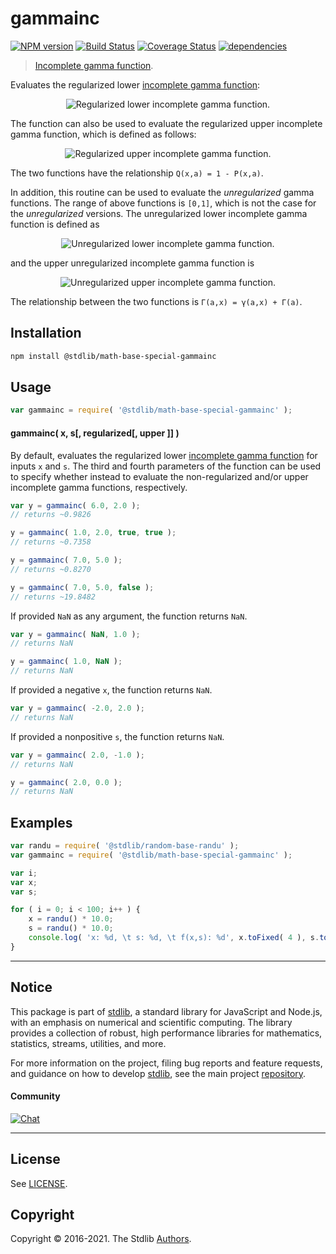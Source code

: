 <!--

@license Apache-2.0

Copyright (c) 2018 The Stdlib Authors.

Licensed under the Apache License, Version 2.0 (the "License");
you may not use this file except in compliance with the License.
You may obtain a copy of the License at

   http://www.apache.org/licenses/LICENSE-2.0

Unless required by applicable law or agreed to in writing, software
distributed under the License is distributed on an "AS IS" BASIS,
WITHOUT WARRANTIES OR CONDITIONS OF ANY KIND, either express or implied.
See the License for the specific language governing permissions and
limitations under the License.

-->

# gammainc

[![NPM version][npm-image]][npm-url] [![Build Status][test-image]][test-url] [![Coverage Status][coverage-image]][coverage-url] [![dependencies][dependencies-image]][dependencies-url]

> [Incomplete gamma function][incomplete-gamma-function].

<section class="intro">

Evaluates the regularized lower [incomplete gamma function][incomplete-gamma-function]:

<!-- <equation class="equation" label="eq:lower_incomplete_gamma" align="center" raw="P( x, a ) = \frac{\gamma(a,x)}{\Gamma(a)} = \frac{1}{\Gamma(a)} \int_0^x t^{a-1} e^{-t} \; dt" alt="Regularized lower incomplete gamma function."> -->

<div class="equation" align="center" data-raw-text="P( x, a ) = \frac{\gamma(a,x)}{\Gamma(a)} = \frac{1}{\Gamma(a)} \int_0^x t^{a-1} e^{-t} \; dt" data-equation="eq:lower_incomplete_gamma">
    <img src="https://cdn.jsdelivr.net/gh/stdlib-js/stdlib@bb29798906e119fcb2af99e94b60407a270c9b32/lib/node_modules/@stdlib/math/base/special/gammainc/docs/img/equation_lower_incomplete_gamma.svg" alt="Regularized lower incomplete gamma function.">
    <br>
</div>

<!-- </equation> -->

The function can also be used to evaluate the regularized upper incomplete gamma function, which is defined as follows:

<!-- <equation class="equation" label="eq:upper_incomplete_gamma" align="center" raw="Q( x, a ) = \frac{\Gamma(a,x)}{\Gamma(a)} = \frac{1}{\Gamma(a)} \int_x^\infty t^{a-1} e^{-t} \; dt" alt="Regularized upper incomplete gamma function."> -->

<div class="equation" align="center" data-raw-text="Q( x, a ) = \frac{\Gamma(a,x)}{\Gamma(a)} = \frac{1}{\Gamma(a)} \int_x^\infty t^{a-1} e^{-t} \; dt" data-equation="eq:upper_incomplete_gamma">
    <img src="https://cdn.jsdelivr.net/gh/stdlib-js/stdlib@bb29798906e119fcb2af99e94b60407a270c9b32/lib/node_modules/@stdlib/math/base/special/gammainc/docs/img/equation_upper_incomplete_gamma.svg" alt="Regularized upper incomplete gamma function.">
    <br>
</div>

<!-- </equation> -->

The two functions have the relationship `Q(x,a) = 1 - P(x,a)`.

In addition, this routine can be used to evaluate the _unregularized_ gamma functions. The range of above functions is `[0,1]`, which is not the case for the _unregularized_ versions. The unregularized lower incomplete gamma function is defined as

<!-- <equation class="equation" label="eq:unreg_lower_incomplete_gamma" align="center" raw="\gamma(a,x) = \int_0^x t^{a-1} e^{-t} \; dt" alt="Unregularized lower incomplete gamma function."> -->

<div class="equation" align="center" data-raw-text="\gamma(a,x) = \int_0^x t^{a-1} e^{-t} \; dt" data-equation="eq:unreg_lower_incomplete_gamma">
    <img src="https://cdn.jsdelivr.net/gh/stdlib-js/stdlib@bb29798906e119fcb2af99e94b60407a270c9b32/lib/node_modules/@stdlib/math/base/special/gammainc/docs/img/equation_unreg_lower_incomplete_gamma.svg" alt="Unregularized lower incomplete gamma function.">
    <br>
</div>

<!-- </equation> -->

and the upper unregularized incomplete gamma function is

<!-- <equation class="equation" label="eq:unreg_upper_incomplete_gamma" align="center" raw="\Gamma(a,x)= \int_x^\infty t^{a-1} e^{-t} \; dt" alt="Unregularized upper incomplete gamma function."> -->

<div class="equation" align="center" data-raw-text="\Gamma(a,x)= \int_x^\infty t^{a-1} e^{-t} \; dt" data-equation="eq:unreg_upper_incomplete_gamma">
    <img src="https://cdn.jsdelivr.net/gh/stdlib-js/stdlib@bb29798906e119fcb2af99e94b60407a270c9b32/lib/node_modules/@stdlib/math/base/special/gammainc/docs/img/equation_unreg_upper_incomplete_gamma.svg" alt="Unregularized upper incomplete gamma function.">
    <br>
</div>

<!-- </equation> -->

The relationship between the two functions is `Γ(a,x) = γ(a,x) + Γ(a)`.

</section>

<!-- /.intro -->

<section class="installation">

## Installation

```bash
npm install @stdlib/math-base-special-gammainc
```

</section>

<section class="usage">

## Usage

```javascript
var gammainc = require( '@stdlib/math-base-special-gammainc' );
```

#### gammainc( x, s\[, regularized\[, upper ]] )

By default, evaluates the regularized lower [incomplete gamma function][incomplete-gamma-function] for inputs `x` and `s`. The third and fourth parameters of the function can be used to specify whether instead to evaluate the non-regularized and/or upper incomplete gamma functions, respectively.

```javascript
var y = gammainc( 6.0, 2.0 );
// returns ~0.9826

y = gammainc( 1.0, 2.0, true, true );
// returns ~0.7358

y = gammainc( 7.0, 5.0 );
// returns ~0.8270

y = gammainc( 7.0, 5.0, false );
// returns ~19.8482
```

If provided `NaN` as any argument, the function returns `NaN`.

```javascript
var y = gammainc( NaN, 1.0 );
// returns NaN

y = gammainc( 1.0, NaN );
// returns NaN
```

If provided a negative `x`, the function returns `NaN`.

```javascript
var y = gammainc( -2.0, 2.0 );
// returns NaN
```

If provided a nonpositive `s`, the function returns `NaN`.

```javascript
var y = gammainc( 2.0, -1.0 );
// returns NaN

y = gammainc( 2.0, 0.0 );
// returns NaN
```

</section>

<!-- /.usage -->

<section class="examples">

## Examples

<!-- eslint no-undef: "error" -->

```javascript
var randu = require( '@stdlib/random-base-randu' );
var gammainc = require( '@stdlib/math-base-special-gammainc' );

var i;
var x;
var s;

for ( i = 0; i < 100; i++ ) {
    x = randu() * 10.0;
    s = randu() * 10.0;
    console.log( 'x: %d, \t s: %d, \t f(x,s): %d', x.toFixed( 4 ), s.toFixed( 4 ), gammainc( x, s ).toFixed( 4 ) );
}
```

</section>

<!-- /.examples -->


<section class="main-repo" >

* * *

## Notice

This package is part of [stdlib][stdlib], a standard library for JavaScript and Node.js, with an emphasis on numerical and scientific computing. The library provides a collection of robust, high performance libraries for mathematics, statistics, streams, utilities, and more.

For more information on the project, filing bug reports and feature requests, and guidance on how to develop [stdlib][stdlib], see the main project [repository][stdlib].

#### Community

[![Chat][chat-image]][chat-url]

---

## License

See [LICENSE][stdlib-license].


## Copyright

Copyright &copy; 2016-2021. The Stdlib [Authors][stdlib-authors].

</section>

<!-- /.stdlib -->

<!-- Section for all links. Make sure to keep an empty line after the `section` element and another before the `/section` close. -->

<section class="links">

[npm-image]: http://img.shields.io/npm/v/@stdlib/math-base-special-gammainc.svg
[npm-url]: https://npmjs.org/package/@stdlib/math-base-special-gammainc

[test-image]: https://github.com/stdlib-js/math-base-special-gammainc/actions/workflows/test.yml/badge.svg
[test-url]: https://github.com/stdlib-js/math-base-special-gammainc/actions/workflows/test.yml

[coverage-image]: https://img.shields.io/codecov/c/github/stdlib-js/math-base-special-gammainc/main.svg
[coverage-url]: https://codecov.io/github/stdlib-js/math-base-special-gammainc?branch=main

[dependencies-image]: https://img.shields.io/david/stdlib-js/math-base-special-gammainc.svg
[dependencies-url]: https://david-dm.org/stdlib-js/math-base-special-gammainc/main

[chat-image]: https://img.shields.io/gitter/room/stdlib-js/stdlib.svg
[chat-url]: https://gitter.im/stdlib-js/stdlib/

[stdlib]: https://github.com/stdlib-js/stdlib

[stdlib-authors]: https://github.com/stdlib-js/stdlib/graphs/contributors

[stdlib-license]: https://raw.githubusercontent.com/stdlib-js/math-base-special-gammainc/main/LICENSE

[incomplete-gamma-function]: https://en.wikipedia.org/wiki/Incomplete_gamma_function

</section>

<!-- /.links -->
